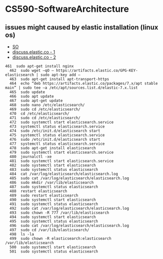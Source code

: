 # CS590-SoftwareArchitecture

## issues might caused by elastic installation (linux os)
- [SO](https://stackoverflow.com/questions/58656747/elasticsearch-job-for-elasticsearch-service-failed)
- [discuss.elastic.co - 1](https://discuss.elastic.co/t/unable-to-start-elasticsearch-as-service/178440)
- [discuss.elastic.co - 2](https://discuss.elastic.co/t/java-lang-illegalstateexception-unable-to-access-path-data-var-lib-elasticsearch/238456)

```
461  sudo apt-get install nginx
  462  sudo wget –qO – https://artifacts.elastic.co/GPG-KEY-elasticsearch | sudo apt-key add –
  463  sudo apt-get install apt-transport-https
  464  echo “deb https://artifacts.elastic.co/packages/7.x/apt stable main” | sudo tee –a /etc/apt/sources.list.d/elastic-7.x.list
  465  sudo update 
  466  sudo apt update
  467  sudo apt-get update
  468  sudo nano /etc/elasticsearch/
  469  sudo cd /etc/elasticsearch/
  470  cd /etc/elasticsearch/
  471  sudo cd /etc/elasticsearch/
  472  sudo systemctl start elasticsearch.service
  473  systemctl status elasticsearch.service 
  474  sudo /etc/init.d/elasticsearch start
  475  systemctl status elasticsearch.service 
  476  sudo /etc/init.d/elasticsearch start
  477  systemctl status elasticsearch.service 
  478  sudo apt-get install elasticsearch
  479  sudo systemctl start elasticsearch.service
  480  journalctl -xe
  481  sudo systemctl start elasticsearch.service
  482  sudo systemctl start elasticsearch
  483  sudo systemctl status elasticsearch
  484  cat /var/log/elasticsearch/elasticsearch.log
  485  sudo cat /var/log/elasticsearch/elasticsearch.log
  486  sudo mkdir /var/lib/elasticsearch
  487  sudo systemctl status elasticsearch
  488  restart elasticsearch
  489  sudo restart elasticsearch
  490  sudo systemctl start elasticsearch
  491  sudo systemctl status elasticsearch
  492  sudo cat /var/log/elasticsearch/elasticsearch.log
  493  sudo chown -R 777 /var/lib/elasticsearch
  494  sudo systemctl start elasticsearch
  495  sudo systemctl status elasticsearch
  496  sudo cat /var/log/elasticsearch/elasticsearch.log
  497  sudo cd /var/lib/elasticsearch/
  498  ls -la
  499  sudo chown -R elasticsearch:elasticsearch /var/lib/elasticsearch
  500  sudo systemctl start elasticsearch
  501  sudo systemctl status elasticsearch

```
